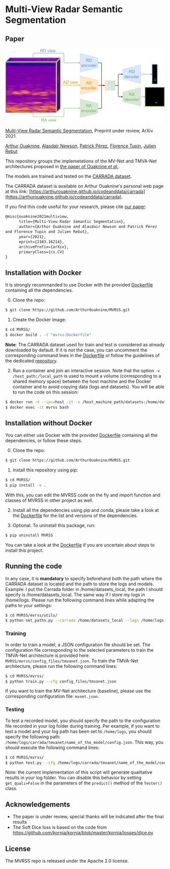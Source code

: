 # Multi-View Radar Semantic Segmentation

## Paper

![teaser_schema](./images/teaser_schema.png)

[Multi-View Radar Semantic Segmentation](https://arxiv.org/abs/2103.16214), Preprint under review, ArXiv 2021.

[Arthur Ouaknine](https://arthurouaknine.github.io/), [Alasdair Newson](https://sites.google.com/site/alasdairnewson/), [Patrick Pérez](https://ptrckprz.github.io/), [Florence Tupin](https://perso.telecom-paristech.fr/tupin/), [Julien Rebut](https://scholar.google.com/citations?user=BJcQNcoAAAAJ&hl=fr)

This repository groups the implemetations of the MV-Net and TMVA-Net architectures proposed in [the paper of Ouaknine *et al.*](https://arxiv.org/abs/2103.16214).

The models are trained and tested on the [CARRADA dataset](https://arxiv.org/abs/2005.01456).

The CARRADA dataset is available on Arthur Ouaknine's personal web page at this link: [https://arthurouaknine.github.io/codeanddata/carrada](https://arthurouaknine.github.io/codeanddata/carrada).

If you find this code useful for your research, please cite [our paper](https://arxiv.org/abs/2103.16214):
```
@misc{ouaknine2021multiview,
      title={Multi-View Radar Semantic Segmentation},
      author={Arthur Ouaknine and Alasdair Newson and Patrick Pérez and Florence Tupin and Julien Rebut},
      year={2021},
      eprint={2103.16214},
      archivePrefix={arXiv},
      primaryClass={cs.CV}
}
```


## Installation with Docker

It is strongly recommanded to use Docker with the provided [Dockerfile](./Dockerfile) containing all the dependencies.

0. Clone the repo:
```bash
$ git clone https://github.com/ArthurOuaknine/MVRSS.git
```

1. Create the Docker image:
```bash
$ cd MVRSS/
$ docker build . -t "mvrss:Dockerfile"
```

**Note**: The CARRADA dataset used for train and test is considered as already downloaded by default. If it is not the case, you can uncomment the corresponding command lines in the [Dockerfile](./Dockerfile) or follow the guidelines of the dedicated [repository](https://github.com/valeoai/carrada_dataset).

2. Run a container and join an interactive session. Note that the option `-v /host_path:/local_path` is used to mount a volume (corresponding to a shared memory space) between the host machine and the Docker container and to avoid copying data (logs and datasets). You will be able to run the code on this session:
```bash
$ docker run -d --ipc=host -it -v /host_machine_path/datasets:/home/datasets_local -v /host_machine_path/logs:/home/logs --name mvrss --gpus all mvrss:Dockerfile sleep infinity
$ docker exec -it mvrss bash
```


## Installation without Docker

You can either use Docker with the provided [Dockerfile](./Dockerfile) containing all the dependencies, or follow these steps.

0. Clone the repo:
```bash
$ git clone https://github.com/ArthurOuaknine/MVRSS.git
```

1. Install this repository using pip:
```bash
$ cd MVRSS/
$ pip install -e .
```
With this, you can edit the MVRSS code on the fly and import function and classes of MVRSS in other project as well.

2. Install all the dependencies using pip and conda, please take a look at the [Dockerfile](./Dockerfile) for the list and versions of the dependencies.

3. Optional. To uninstall this package, run:
```bash
$ pip uninstall MVRSS
```

You can take a look at the [Dockerfile](./Dockerfile) if you are uncertain about steps to install this project.


## Running the code

In any case, it is **mandatory** to specify beforehand both the path where the CARRADA dataset is located and the path to store the logs and models. Example: I put the Carrada folder in /home/datasets_local, the path I should specify is /home/datasets_local. The same way if I store my logs in /home/logs. Please run the following command lines while adapting the paths to your settings:

```bash
$ cd MVRSS/mvrss/utils/
$ python set_paths.py --carrada /home/datasets_local --logs /home/logs
```

### Training

In order to train a model, a JSON configuration file should be set. The configuration file corresponding to the selected parameters to train the TMVA-Net architecture is provided here: `MVRSS/mvrss/config_files/tmvanet.json`. To train the TMVA-Net architecture, please run the following command lines:

```bash
$ cd MVRSS/mvrss/
$ python train.py --cfg config_files/tmvanet.json
```

If you want to train the MV-Net architecture (baseline), please use the corresponding configuration file: `mvnet.json`.

### Testing

To test a recorded model, you should specify the path to the configuration file recorded in your log folder during training. Per example, if you want to test a model and your log path has been set to `/home/logs`, you should specify the following path: `/home/logs/carrada/tmvanet/name_of_the_model/config.json`. This way, you should execute the following command lines:

```bash
$ cd MVRSS/mvrss/
$ python test.py --cfg /home/logs/carrada/tmvanet/name_of_the_model/config.json
```
Note: the current implementation of this script will generate qualitative results in your log folder. You can disable this behavior by setting `get_quali=False` in the parameters of the `predict()` method of the `Tester()` class.


## Acknowledgements
- The paper is under review, special thanks will be indicated after the final results
- The Soft Dice loss is based on the code from <https://github.com/kornia/kornia/blob/master/kornia/losses/dice.py>

## License

The MVRSS repo is released under the Apache 2.0 license.
